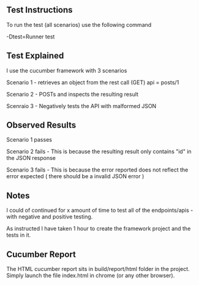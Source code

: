 Test Instructions
-----------------

To run the test (all scenarios) use the following command

-Dtest=Runner test


Test Explained
--------------

I use the cucumber framework with 3 scenarios

Scenario 1 - retrieves an object from the rest call (GET) api = posts/1

Scenario 2 - POSTs and inspects the resulting result

Scenraio 3 - Negatively tests the API with malformed JSON


Observed Results
----------------
Scenario 1 passes

Scenario 2 fails - This is because the resulting result only contains "id" in the JSON response

Scenario 3 fails - This is because the error reported does not reflect the error expected ( there should be a invalid JSON error )


Notes
-----
I could of continued for x amount of time to test all of the endpoints/apis - with negative and positive testing.

As instructed I have taken 1 hour to create the framework project and the tests in it.


Cucumber Report
---------------
The HTML cucumber report sits in build/report/html folder in the project. Simply launch the file index.html in chrome (or any other browser).


